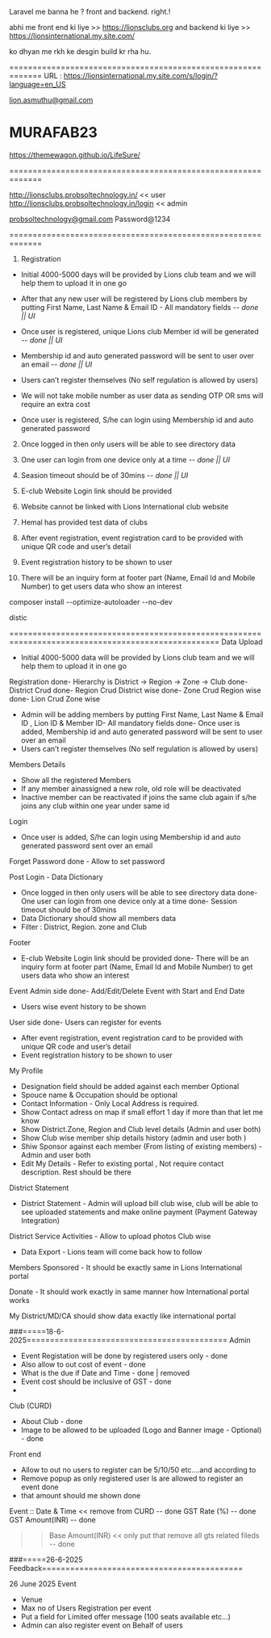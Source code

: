 Laravel me banna he ? front and backend. right.!

abhi me front end ki liye  >> https://lionsclubs.org
and backend ki liye >> https://lionsinternational.my.site.com/

ko dhyan me rkh ke desgin build kr rha hu.


=============================================================
URL : https://lionsinternational.my.site.com/s/login/?language=en_US

lion.asmuthu@gmail.com

MURAFAB23
=============================================================

https://themewagon.github.io/LifeSure/

=============================================================

http://lionsclubs.probsoltechnology.in/ << user
http://lionsclubs.probsoltechnology.in/login << admin

probsoltechnology@gmail.com
Password@1234


=============================================================

1) Registration

- Initial 4000-5000 days will be provided by Lions club team and we will help them to upload it in one go

- After that any new user will be registered by Lions club members by putting First Name, Last Name & Email ID - All mandatory fields -- *done || UI*

- Once user is registered, unique Lions club Member id will be generated -- *done || UI*

- Membership id and auto generated password will be sent to user over an email  -- *done || UI*

- Users can’t register themselves (No self regulation is allowed by users)

- We will not take mobile number as user data as sending OTP OR sms will require an extra cost

- Once user is registered, S/he can login using Membership id and auto generated password 

2) Once logged in then only users will be able to see directory data

3) One user can login from one device only at a time -- *done || UI*

4) Seasion timeout should be of 30mins -- *done || UI*

5) E-club Website Login link should be provided

6) Website cannot be linked with Lions International club website

7) Hemal has provided test data of clubs

8) After event registration, event registration card to be provided with unique QR code and user’s detail

9) Event registration history to be shown to user



10) There will be an inquiry form at footer part (Name, Email Id and Mobile Number) to get users data who show an interest



composer install --optimize-autoloader --no-dev




distic





===================================================================================================
Data Upload
- Initial 4000-5000 data will be provided by Lions club team and we will help them to upload it in one go

Registration
done- Hierarchy is District -> Region -> Zone -> Club
done- District Crud
done- ⁠Region Crud District wise
done- ⁠Zone Crud Region wise
done- ⁠Lion Crud Zone wise
- Admin will be adding members by putting First Name, Last Name & Email ID , Lion ID & Member ID- All mandatory fields
done- ⁠Once user is added, Membership id and auto generated password will be sent to user over an email
- ⁠Users can’t register themselves (No self regulation is allowed by users)

Members Details
- Show all the registered Members
- ⁠If any member ainassigned a new role, old role will be deactivated
- ⁠Inactive member can be reactivated if joins the same club again if s/he joins any club within one year under same id

Login
- ⁠Once user is added, S/he can login using Membership id and auto generated password sent over an email

Forget Password
done - Allow to set password

Post Login - Data Dictionary
- Once logged in then only users will be able to see directory data
done- One user can login from one device only at a time
done- Session timeout should be of 30mins
- ⁠Data Dictionary should show all members data
- ⁠Filter : District, Region. zone and Club

Footer
- E-club Website Login link should be provided
done- ⁠There will be an inquiry form at footer part (Name, Email Id and Mobile Number) to get users data who show an interest

Event
Admin side
done- Add/Edit/Delete Event with Start and End Date
- ⁠Users wise event history to be shown

User side
done- Users can register for events
- ⁠After event registration, event registration card to be provided with unique QR code and user’s detail
- ⁠Event registration history to be shown to user


My Profile
- ⁠Designation field should be added against each member Optional
- ⁠Spouce name  & Occupation should be optional
- ⁠Contact Information - Only Local Address is required.
- ⁠Show Contact adress on map if small effort 1 day if more than that let me know
- ⁠Show District.Zone, Region and Club level details (Admin and user both)
- ⁠Show Club wise member ship details history (admin and user both )
- ⁠Shiw Sponsor against each member (From listing of existing members) - Admin and user both
- ⁠Edit My Details - Refer to existing portal , Not require contact description. Rest should be there

District Statement
- District Statement - Admin will upload bill club wise, club will  be able to see uploaded statements and make online payment (Payment Gateway Integration)

District Service Activities - Allow to upload photos Club wise

- ⁠Data Export - Lions team will come back how to follow

Members Sponsored - It should be exactly same in Lions International portal

Donate - It should work exactly in same manner how International portal works

My District/MD/CA should show data exactly like international portal




###=====18-6-2025===========================================
Admin
- Event Registation will be done by registered users only - done
- Also allow to out cost of event - done
- What is the due if Date and Time - done | removed
- Event cost should be inclusive of GST - done
-
Club (CURD)
- About Club - done
- Image to be allowed to be uploaded (Logo and Banner image - Optional) - done

Front end
- Allow to out no users to register can be 5/10/50 etc….and according to
- Remove popup as only registered user ls are allowed to register an event  done
- that amount should me shown done



Event :: Date & Time << remove from CURD -- done
GST Rate (%) -- done
GST Amount(INR) -- done
 >> Base Amount(INR) << only put that remove all gts related fileds -- done


###=====26-6-2025 Feedback===========================================

26 June 2025
Event
- Venue
- ⁠Max no of Users Registration per event
- ⁠Put a field for Limited offer message (100 seats available etc…)
- Admin can also register event on Behalf of users